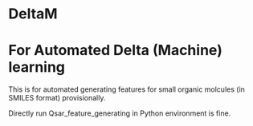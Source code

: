 # DeltaM
# For Automated Delta (Machine) learning 
This is for automated generating features for small organic molcules (in SMILES format) provisionally.

Directly run Qsar_feature_generating in Python environment is fine.
